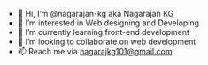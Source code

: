 - 👋 Hi, I’m @nagarajan-kg aka Nagarajan KG
- 👀 I’m interested in Web designing and Developing
- 🌱 I’m currently learning front-end development
- 💞️ I’m looking to collaborate on web development
- 📫 Reach me via nagarajkg101@gmail.com

<!---
nagarajan-kg/nagarajan-kg is a ✨ special ✨ repository because its `README.md` (this file) appears on your GitHub profile.
You can click the Preview link to take a look at your changes.
--->
